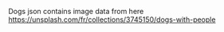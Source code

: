 Dogs json contains image data from here
https://unsplash.com/fr/collections/3745150/dogs-with-people
